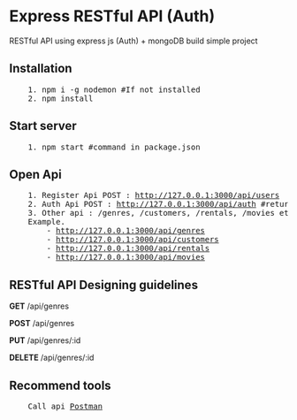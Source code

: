 # Express RESTful API (Auth)
RESTful API  using express js (Auth) + mongoDB  build  simple project

## Installation

<pre>
    1. npm i -g nodemon #If not installed
    2. npm install
</pre>

## Start server

<pre>
    1. npm start #command in package.json
</pre>

## Open Api

<pre>
    1. Register Api POST : <a href="http://127.0.0.1:3000/api/users">http://127.0.0.1:3000/api/users</a>
    2. Auth Api POST : <a href="http://127.0.0.1:3000/api/auth">http://127.0.0.1:3000/api/auth</a> #return token
    3. Other api : /genres, /customers, /rentals, /movies etc. #before add header token key=x-auth-token
    Example.
        - <a href="http://127.0.0.1:3000/api/genres">http://127.0.0.1:3000/api/genres</a>   
        - <a href="http://127.0.0.1:3000/api/customers">http://127.0.0.1:3000/api/customers</a>
        - <a href="http://127.0.0.1:3000/api/rentals">http://127.0.0.1:3000/api/rentals</a>
        - <a href="http://127.0.0.1:3000/api/movies">http://127.0.0.1:3000/api/movies</a>
</pre>

## RESTful API Designing guidelines 

<p>
    <b>GET</b>      /api/genres
</p>
<p>
    <b>POST</b>     /api/genres
</p>
<p>
    <b>PUT</b>      /api/genres/:id
</p>
<p>
    <b>DELETE</b>   /api/genres/:id
</p>

## Recommend tools 

<pre>
    Call api <a href="https://www.getpostman.com/">Postman</a>
</pre>